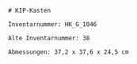 
            # KIP-Kasten
    
            Inventarnummer: HK_G_1046
    
            Alte Inventarnummer: 38
    
            Abmessungen: 37,2 x 37,6 x 24,5 cm
            